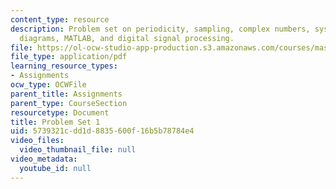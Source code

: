 ```yaml
---
content_type: resource
description: Problem set on periodicity, sampling, complex numbers, systems and block
  diagrams, MATLAB, and digital signal processing.
file: https://ol-ocw-studio-app-production.s3.amazonaws.com/courses/mas-160-signals-systems-and-information-for-media-technology-fall-2007/5739321cdd1d8835600f16b5b78784e4_ps1.pdf
file_type: application/pdf
learning_resource_types:
- Assignments
ocw_type: OCWFile
parent_title: Assignments
parent_type: CourseSection
resourcetype: Document
title: Problem Set 1
uid: 5739321c-dd1d-8835-600f-16b5b78784e4
video_files:
  video_thumbnail_file: null
video_metadata:
  youtube_id: null
---
```

